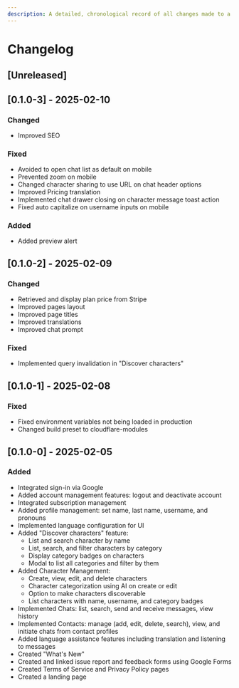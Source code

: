 ```yaml
---
description: A detailed, chronological record of all changes made to a project, often including technical information.
---
```


# Changelog

## [Unreleased]

## [0.1.0-3] - 2025-02-10

### Changed

- Improved SEO

### Fixed

- Avoided to open chat list as default on mobile
- Prevented zoom on mobile
- Changed character sharing to use URL on chat header options
- Improved Pricing translation
- Implemented chat drawer closing on character message toast action
- Fixed auto capitalize on username inputs on mobile

### Added

- Added preview alert

## [0.1.0-2] - 2025-02-09

### Changed

- Retrieved and display plan price from Stripe
- Improved pages layout
- Improved page titles
- Improved translations
- Improved chat prompt

### Fixed

- Implemented query invalidation in "Discover characters"

## [0.1.0-1] - 2025-02-08

### Fixed

- Fixed environment variables not being loaded in production
- Changed build preset to cloudflare-modules

## [0.1.0-0] - 2025-02-05

### Added

- Integrated sign-in via Google
- Added account management features: logout and deactivate account
- Integrated subscription management
- Added profile management: set name, last name, username, and pronouns
- Implemented language configuration for UI
- Added "Discover characters" feature:
  - List and search character by name
  - List, search, and filter characters by category
  - Display category badges on characters
  - Modal to list all categories and filter by them
- Added Character Management:
  - Create, view, edit, and delete characters
  - Character categorization using AI on create or edit
  - Option to make characters discoverable
  - List characters with name, username, and category badges
- Implemented Chats: list, search, send and receive messages, view history
- Implemented Contacts: manage (add, edit, delete, search), view, and initiate chats from contact profiles
- Added language assistance features including translation and listening to messages
- Created "What's New"
- Created and linked issue report and feedback forms using Google Forms
- Created Terms of Service and Privacy Policy pages
- Created a landing page
